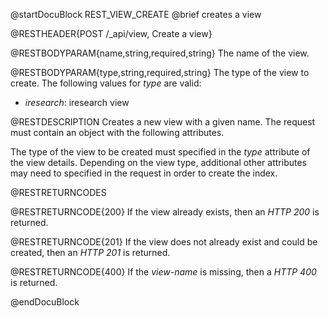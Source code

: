 
@startDocuBlock REST_VIEW_CREATE
@brief creates a view

@RESTHEADER{POST /_api/view, Create a view}

@RESTBODYPARAM{name,string,required,string}
The name of the view.

@RESTBODYPARAM{type,string,required,string}
The type of the view to create.
The following values for *type* are valid:

- *iresearch*: iresearch view

@RESTDESCRIPTION
Creates a new view with a given name. The request must contain an
object with the following attributes.

The type of the view to be created must specified in the *type*
attribute of the view details. Depending on the view type, additional
other attributes may need to specified in the request in order to create
the index.

@RESTRETURNCODES

@RESTRETURNCODE{200}
If the view already exists, then an *HTTP 200* is returned.

@RESTRETURNCODE{201}
If the view does not already exist and could be created, then an *HTTP 201*
is returned.

@RESTRETURNCODE{400}
If the *view-name* is missing, then a *HTTP 400* is
returned.

@endDocuBlock

